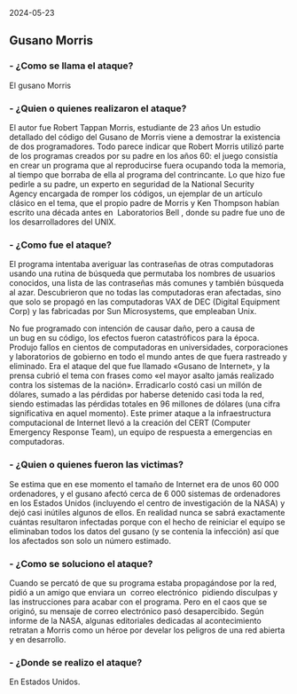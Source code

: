 2024-05-23

## Gusano Morris


### **- ¿Como se llama el ataque?**

El gusano Morris

### **- ¿Quien o quienes realizaron el ataque?**

El autor fue Robert Tappan Morris, estudiante de 23 años
Un estudio detallado del código del Gusano de Morris viene a demostrar la
existencia de dos programadores. Todo parece indicar que Robert Morris utilizó
parte de los programas creados por su padre en los años 60: el juego consistía en
crear un programa que al reproducirse fuera ocupando toda la memoria, al
tiempo que borraba de ella al programa del contrincante. Lo que hizo fue pedirle
a su padre, un experto en seguridad de la National Security Agency encargada de
romper los códigos, un ejemplar de un artículo clásico en el tema, que el propio
padre de Morris y Ken Thompson habían escrito una década antes
en  Laboratorios Bell , donde su padre fue uno de los desarrolladores del UNIX.

### **- ¿Como fue el ataque?**

El programa intentaba averiguar las contraseñas de otras computadoras usando
una rutina de búsqueda que permutaba los nombres de usuarios conocidos, una
lista de las contraseñas más comunes y también búsqueda al azar. Descubrieron
que no todas las computadoras eran afectadas, sino que solo se propagó en las
computadoras VAX de DEC (Digital Equipment Corp) y las fabricadas por Sun
Microsystems, que empleaban Unix.

No fue programado con intención de causar daño, pero a causa de un bug en su
código, los efectos fueron catastróficos para la época. Produjo fallos en cientos de
computadoras en universidades, corporaciones y laboratorios de gobierno en
todo el mundo antes de que fuera rastreado y eliminado. Era el ataque del que
fue llamado «Gusano de Internet», y la prensa cubrió el tema con frases como «el
mayor asalto jamás realizado contra los sistemas de la nación». Erradicarlo costó
casi un millón de dólares, sumado a las pérdidas por haberse detenido casi toda la
red, siendo estimadas las pérdidas totales en 96 millones de dólares (una cifra
significativa en aquel momento).
Este primer ataque a la infraestructura computacional de Internet llevó a la
creación del CERT (Computer Emergency Response Team), un equipo de
respuesta a emergencias en computadoras.

### **- ¿Quien o quienes fueron las victimas?**

Se estima que en ese momento el tamaño de Internet era de unos 60 000
ordenadores, y el gusano afectó cerca de 6 000 sistemas de ordenadores en los
Estados Unidos (incluyendo el centro de investigación de la NASA) y dejó casi
inútiles algunos de ellos. En realidad nunca se sabrá exactamente cuántas
resultaron infectadas porque con el hecho de reiniciar el equipo se eliminaban
todos los datos del gusano (y se contenía la infección) así que los afectados son
solo un número estimado.

### **- ¿Como se soluciono el ataque?**

Cuando se percató de que su programa estaba propagándose por la red, pidió a
un amigo que enviara un  correo electrónico  pidiendo disculpas y las instrucciones
para acabar con el programa. Pero en el caos que se originó, su mensaje de
correo electrónico pasó desapercibido.
Según informe de la NASA, algunas editoriales dedicadas al acontecimiento
retratan a Morris como un héroe por develar los peligros de una red abierta y en
desarrollo.
### **- ¿Donde se realizo el ataque?**

En Estados Unidos.
